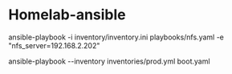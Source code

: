 # Homelab-ansible
ansible-playbook -i inventory/inventory.ini playbooks/nfs.yaml -e "nfs_server=192.168.2.202"

ansible-playbook --inventory inventories/prod.yml boot.yaml
